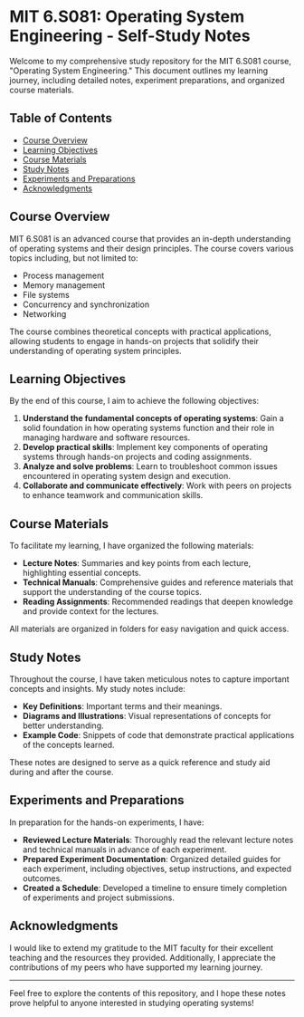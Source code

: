 # MIT 6.S081: Operating System Engineering - Self-Study Notes

Welcome to my comprehensive study repository for the MIT 6.S081 course, "Operating System Engineering." This document outlines my learning journey, including detailed notes, experiment preparations, and organized course materials.

## Table of Contents

- [Course Overview](#course-overview)
- [Learning Objectives](#learning-objectives)
- [Course Materials](#course-materials)
- [Study Notes](#study-notes)
- [Experiments and Preparations](#experiments-and-preparations)
- [Acknowledgments](#acknowledgments)

## Course Overview

MIT 6.S081 is an advanced course that provides an in-depth understanding of operating systems and their design principles. The course covers various topics including, but not limited to:

- Process management
- Memory management
- File systems
- Concurrency and synchronization
- Networking

The course combines theoretical concepts with practical applications, allowing students to engage in hands-on projects that solidify their understanding of operating system principles.

## Learning Objectives

By the end of this course, I aim to achieve the following objectives:

1. **Understand the fundamental concepts of operating systems**: Gain a solid foundation in how operating systems function and their role in managing hardware and software resources.
2. **Develop practical skills**: Implement key components of operating systems through hands-on projects and coding assignments.
3. **Analyze and solve problems**: Learn to troubleshoot common issues encountered in operating system design and execution.
4. **Collaborate and communicate effectively**: Work with peers on projects to enhance teamwork and communication skills.

## Course Materials

To facilitate my learning, I have organized the following materials:

- **Lecture Notes**: Summaries and key points from each lecture, highlighting essential concepts.
- **Technical Manuals**: Comprehensive guides and reference materials that support the understanding of the course topics.
- **Reading Assignments**: Recommended readings that deepen knowledge and provide context for the lectures.

All materials are organized in folders for easy navigation and quick access.

## Study Notes

Throughout the course, I have taken meticulous notes to capture important concepts and insights. My study notes include:

- **Key Definitions**: Important terms and their meanings.
- **Diagrams and Illustrations**: Visual representations of concepts for better understanding.
- **Example Code**: Snippets of code that demonstrate practical applications of the concepts learned.

These notes are designed to serve as a quick reference and study aid during and after the course.

## Experiments and Preparations

In preparation for the hands-on experiments, I have:

- **Reviewed Lecture Materials**: Thoroughly read the relevant lecture notes and technical manuals in advance of each experiment.
- **Prepared Experiment Documentation**: Organized detailed guides for each experiment, including objectives, setup instructions, and expected outcomes.
- **Created a Schedule**: Developed a timeline to ensure timely completion of experiments and project submissions.

## Acknowledgments

I would like to extend my gratitude to the MIT faculty for their excellent teaching and the resources they provided. Additionally, I appreciate the contributions of my peers who have supported my learning journey.

---

Feel free to explore the contents of this repository, and I hope these notes prove helpful to anyone interested in studying operating systems!
